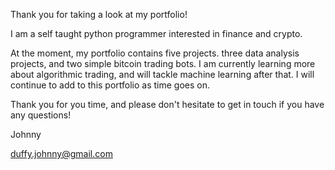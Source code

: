 Thank you for taking a look at my portfolio!

I am a self taught python programmer interested in finance and crypto. 

At the moment, my portfolio contains five projects. three data analysis projects, and two simple bitcoin trading bots.
I am currently learning more about algorithmic trading, and will tackle machine learning after that. I will continue to add to this portfolio as time goes on.

Thank you for you time, and please don't hesitate to get in touch if you have any questions!


Johnny

duffy.johnny@gmail.com
